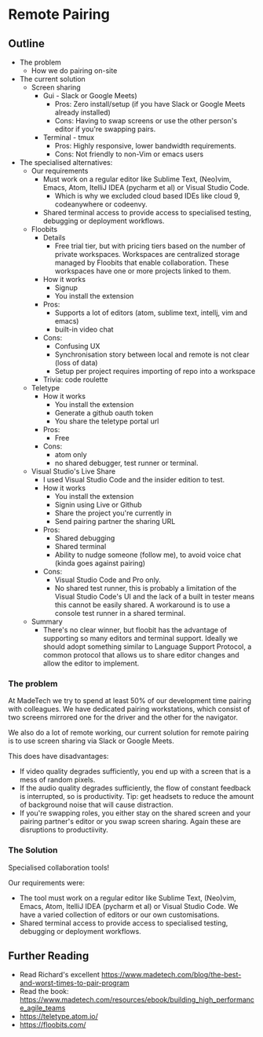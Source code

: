 # Remote Pairing

## Outline

- The problem
  - How we do pairing on-site
- The current solution
  - Screen sharing
    - Gui - Slack or Google Meets)
      - Pros: Zero install/setup (if you have Slack or Google Meets already installed)
      - Cons: Having to swap screens or use the other person's editor if you're swapping pairs.
    - Terminal - tmux
      - Pros: Highly responsive, lower bandwidth requirements.
      - Cons: Not friendly to non-Vim or emacs users
- The specialised alternatives:
  - Our requirements
    - Must work on a regular editor like Sublime Text, (Neo)vim, Emacs, Atom, ItelliJ IDEA (pycharm et al) or Visual Studio Code.
      - Which is why we excluded cloud based IDEs like cloud 9, codeanywhere or codeenvy.
    - Shared terminal access to provide access to specialised testing, debugging or deployment workflows.
  - Floobits
    - Details
      - Free trial tier, but with pricing tiers based on the number of private workspaces. Workspaces are centralized storage managed by Floobits that enable collaboration. These workspaces have one or more projects linked to them. 
    - How it works
      - Signup
      - You install the extension
    - Pros:
      - Supports a lot of editors (atom, sublime text, intellj, vim and emacs)
      - built-in video chat
    - Cons:
      - Confusing UX
      - Synchronisation story between local and remote is not clear (loss of data)
      - Setup per project requires importing of repo into a workspace
    - Trivia: code roulette
  - Teletype
    - How it works
      - You install the extension
      - Generate a github oauth token
      - You share the teletype portal url
    - Pros:
      - Free
    - Cons:
      - atom only
      - no shared debugger, test runner or terminal.
  - Visual Studio's Live Share
    - I used Visual Studio Code and the insider edition to test.
    - How it works
      - You install the extension
      - Signin using Live or Github
      - Share the project you're currently in
      - Send pairing partner the sharing URL
    - Pros:
      - Shared debugging
      - Shared terminal
      - Ability to nudge someone (follow me), to avoid voice chat (kinda goes against pairing)
    - Cons: 
      - Visual Studio Code and Pro only.
      - No shared test runner, this is probably a limitation of the Visual Studio Code's UI and the lack of a built in tester means this cannot be easily shared. A workaround is to use a console test runner in a shared terminal.
  - Summary
    - There's no clear winner, but floobit has the advantage of supporting so many editors and terminal support. Ideally we should adopt something similar to Language Support Protocol, a common protocol that allows us to share editor changes and allow the editor to implement.

### The problem

At MadeTech we try to spend at least 50% of our development time pairing with colleagues. We have dedicated pairing workstations, which consist of two screens mirrored one for the driver and the other for the navigator.

We also do a lot of remote working, our current solution for remote pairing is to use screen sharing via Slack or Google Meets.

This does have disadvantages:

- If video quality degrades sufficiently, you end up with a screen that is a mess of random pixels.
- If the audio quality degrades sufficiently, the flow of constant feedback is interrupted, so is productivity. Tip: get headsets to reduce the amount of background noise that will cause distraction.
- If you're swapping roles, you either stay on the shared screen and your pairing partner's editor or you swap screen sharing. Again these are disruptions to productiivity.

### The Solution

Specialised collaboration tools!

Our requirements were:

- The tool must work on a regular editor like Sublime Text, (Neo)vim, Emacs, Atom, ItelliJ IDEA (pycharm et al) or Visual Studio Code. We have a varied collection of editors or our own customisations.
- Shared terminal access to provide access to specialised testing, debugging or deployment workflows.


## Further Reading

- Read Richard's excellent https://www.madetech.com/blog/the-best-and-worst-times-to-pair-program
- Read the book: https://www.madetech.com/resources/ebook/building_high_performance_agile_teams
- https://teletype.atom.io/
- https://floobits.com/
